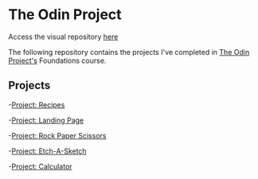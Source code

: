# The Odin Project
Access the visual repository [here](https://amaty119.github.io/The-Odin-Project/)

The following repository contains the projects I've completed in [The Odin Project's](https://www.theodinproject.com/) Foundations course.

## Projects
-[Project: Recipes](https://github.com/Amaty119/odin-recipes)

-[Project: Landing Page](https://github.com/Amaty119/odin-recipes)

-[Project: Rock Paper Scissors](https://github.com/Amaty119/odin-recipes)

-[Project: Etch-A-Sketch](#)

-[Project: Calculator](#)